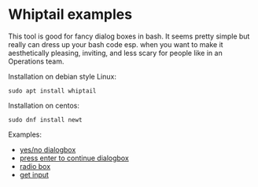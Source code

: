 # Whiptail examples

This tool is good for fancy dialog boxes in bash.  It seems pretty simple but
really can dress up your bash code esp. when you want to make it aesthetically
pleasing, inviting, and less scary for people like in an Operations team.

Installation on debian style Linux:

```
sudo apt install whiptail
```

Installation on centos:

```
sudo dnf install newt
```

Examples:

* [yes/no dialogbox](yes-no.sh)
* [press enter to continue dialogbox](continue.sh)
* [radio box](radio.sh)
* [get input](get_input.sh)
